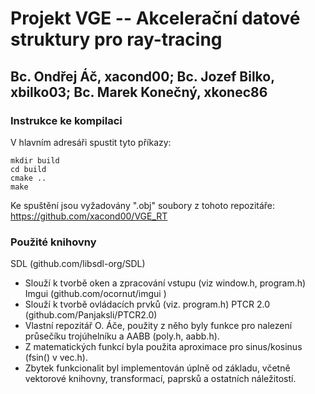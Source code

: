 # Projekt VGE -- Akcelerační datové struktury pro ray-tracing 
## Bc. Ondřej Áč, xacond00; Bc. Jozef Bilko, xbilko03; Bc. Marek Konečný, xkonec86

### Instrukce ke kompilaci
V hlavním adresáři spustit tyto příkazy:
```
mkdir build
cd build
cmake ..
make
```
Ke spuštění jsou vyžadovány ".obj" soubory z tohoto repozitáře:
https://github.com/xacond00/VGE_RT

### Použité knihovny
SDL (github.com/libsdl-org/SDL)  
 - Slouží k tvorbě oken a zpracování vstupu (viz window.h, program.h)  
Imgui (github.com/ocornut/imgui )   
 - Slouží k tvorbě ovládacích prvků (viz. program.h)
PTCR 2.0 (github.com/Panjaksli/PTCR2.0)  
 - Vlastní repozitář O. Áče, použity z něho byly funkce pro nalezení průsečíku trojúhelníku a AABB (poly.h, aabb.h).
 - Z matematických funkcí byla použita aproximace pro sinus/kosinus (fsin() v vec.h). 
 - Zbytek funkcionalit byl implementován úplně od základu, včetně vektorové knihovny, transformací, paprsků a ostatních náležitostí.

